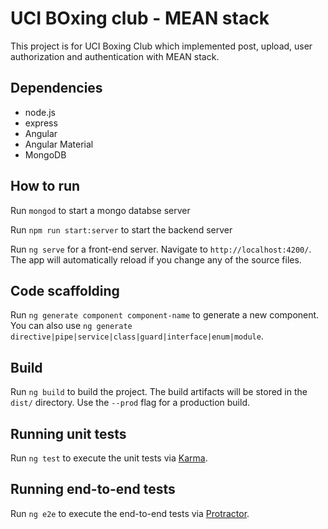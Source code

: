 # UCI BOxing club - MEAN stack

This project is for UCI Boxing Club which implemented post, upload, user authorization and authentication with MEAN stack.

## Dependencies

* node.js
* express
* Angular
* Angular Material
* MongoDB


## How to run

Run `mongod` to start a mongo databse server

Run `npm run start:server` to start the backend server

Run `ng serve` for a front-end server. Navigate to `http://localhost:4200/`. The app will automatically reload if you change any of the source files.



## Code scaffolding

Run `ng generate component component-name` to generate a new component. You can also use `ng generate directive|pipe|service|class|guard|interface|enum|module`.

## Build

Run `ng build` to build the project. The build artifacts will be stored in the `dist/` directory. Use the `--prod` flag for a production build.

## Running unit tests

Run `ng test` to execute the unit tests via [Karma](https://karma-runner.github.io).

## Running end-to-end tests

Run `ng e2e` to execute the end-to-end tests via [Protractor](http://www.protractortest.org/).


